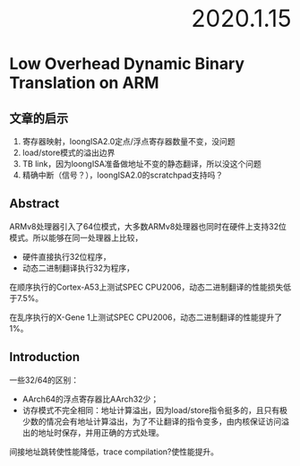 <div style="font-size:3em; text-align:right;">2020.1.15</div>

# Low Overhead Dynamic Binary Translation on ARM

## 文章的启示

1. 寄存器映射，loongISA2.0定点/浮点寄存器数量不变，没问题
2. load/store模式的溢出边界
3. TB link，因为loongISA准备做地址不变的静态翻译，所以没这个问题
4. 精确中断（信号？），loongISA2.0的scratchpad支持吗？

## Abstract

ARMv8处理器引入了64位模式，大多数ARMv8处理器也同时在硬件上支持32位模式。所以能够在同一处理器上比较，

* 硬件直接执行32位程序，
* 动态二进制翻译执行32为程序，

在顺序执行的Cortex-A53上测试SPEC CPU2006，动态二进制翻译的性能损失低于7.5%。

在乱序执行的X-Gene 1上测试SPEC CPU2006，动态二进制翻译的性能提升了1%。

## Introduction

一些32/64的区别：

* AArch64的浮点寄存器比AArch32少；
* 访存模式不完全相同：地址计算溢出，因为load/store指令挺多的，且只有极少数的情况会有地址计算溢出，为了不让翻译的指令变多，由内核保证访问溢出的地址时保存，并用正确的方式处理。

间接地址跳转使性能降低，trace compilation?使性能提升。